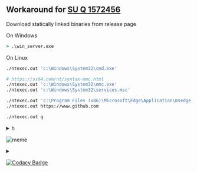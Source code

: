 
## Workaround for [SU Q 1572456](https://superuser.com/q/1572456/)

Download statically linked binaries from release page

On Windows

```bat
> .\win_server.exe
```

On Linux

```bash
./ntexec.out 'c:\Windows\System32\cmd.exe'

# https://ss64.com/nt/syntax-mmc.html
./ntexec.out 'c:\Windows\System32\mmc.exe'
./ntexec.out 'c:\Windows\System32\services.msc'

./ntexec.out 'c:\Program Files (x86)\Microsoft\Edge\Application\msedge.exe'
./ntexec.out https://www.github.com

./ntexec.out q
```

<details><summary>h</summary>

ReadFile() WriteFile() ReadFileEx() WriteFileEx()

WSARecv() WSARecvFrom() WSARecvMsg()

WSASend() WSASendMsg() WSASendTo()

WSADuplicateSocket() getsockopt() setsockopt()

https://docs.microsoft.com/en-us/windows/win32/winsock/connection-setup-and-teardown-2
https://docs.microsoft.com/en-us/windows/win32/winsock/graceful-shutdown-linger-options-and-socket-closure-2
WSAAccept() WSAConnect() WSASendDisconnect() WSARecvDisconnect() shutdown() closesocket()

[Set up Windows 10 built-in sshd w/ publickey properly](https://stackoverflow.com/a/50502015/8243991)

RPC
* [Windows MIDL](https://docs.microsoft.com/en-us/windows/win32/midl/midl-start-page) /
* [Wine WIDL](https://sourceforge.net/p/mingw-w64/wiki2/Wine%20integration/)

Mingw-w64
* https://aur.archlinux.org/packages/?K=mingw-w64&PP=250&do_Search=Go
* https://wiki.archlinux.org/index.php/MinGW_package_guidelines
* https://aur.archlinux.org/packages/mingw-w64-allegro/

</details>

![meme](https://i.imgflip.com/4ut4nl.jpg) <!-- https://imgflip.com/i/4ut4nl -->

<details><summary></summary>

---

"gru's plan"

Start server  on   Windows

Send url to Windows from Linux

Chrome opens url on Windows

̶W̶i̶n̶d̶o̶w̶s̶ ̶O̶O̶M̶e̶d̶ ̶ ̶ ̶b̶y̶ ̶ ̶C̶h̶r̶o̶m̶e̶

https://lingojam.com/FancyTextGenerator

https://imgflip.com/memegenerator

---

</details>

[![Codacy Badge](https://app.codacy.com/project/badge/Grade/e5f5064e6dab41d98dc731adf8a09274)](https://www.codacy.com/gh/Un1Gfn-nt/ntexec/dashboard?utm_source=github.com&amp;utm_medium=referral&amp;utm_content=Un1Gfn-nt/ntexec&amp;utm_campaign=Badge_Grade)
